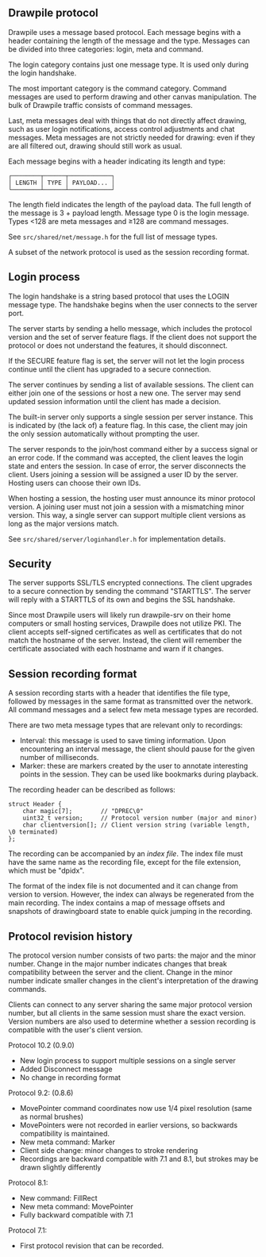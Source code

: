 Drawpile protocol
-----------------

Drawpile uses a message based protocol. Each message begins with a header containing the length of the message and the type. Messages can be divided into three categories: login, meta and command.

The login category contains just one message type. It is used only during the login handshake.

The most important category is the command category. Command messages are used to perform drawing and other canvas manipulation. The bulk of Drawpile traffic consists of command messages.

Last, meta messages deal with things that do not directly affect drawing, such as user login notifications, access control adjustments and chat messages. Meta messages are not strictly needed for drawing: even if they are all filtered out, drawing should still work as usual.

Each message begins with a header indicating its length and type:

    ┌────────┬──────┬────────────┐
    │ LENGTH │ TYPE │ PAYLOAD... │
    └────────┴──────┴────────────┘

The length field indicates the length of the payload data. The full length of the message is 3 + payload length. Message type 0 is the login message. Types <128 are meta messages and ≥128 are command messages.

See `src/shared/net/message.h` for the full list of message types.

A subset of the network protocol is used as the session recording format.

## Login process

The login handshake is a string based protocol that uses the LOGIN message type. The handshake begins when the user connects to the server port.

The server starts by sending a hello message, which includes the protocol version and the set of server feature flags. If the client does not support the protocol or does not understand the features, it should disconnect.

If the SECURE feature flag is set, the server will not let the login process continue until the client has upgraded to a secure connection.

The server continues by sending a list of available sessions. The client can either join one of the sessions or host a new one. The server may send updated session information until the client has made a decision.

The built-in server only supports a single session per server instance. This is indicated by (the lack of) a feature flag. In this case, the client may join the only session automatically without prompting the user.

The server responds to the join/host command either by a success signal or an error code. If the command was accepted, the client leaves the login state and enters the session. In case of error, the server disconnects the client. Users joining a session will be assigned a user ID by the server. Hosting users can choose their own IDs.

When hosting a session, the hosting user must announce its minor protocol version. A joining user must not join a session with a mismatching minor version. This way, a single server can support multiple client versions as long as the major versions match.

See `src/shared/server/loginhandler.h` for implementation details.

## Security

The server supports SSL/TLS encrypted connections. The client upgrades to a secure connection by sending the command "STARTTLS". The server will reply with a STARTTLS of its own and begins the SSL handshake.

Since most Drawpile users will likely run drawpile-srv on their home computers or small hosting services, Drawpile does not utilize PKI. The client accepts self-signed certificates as well as certificates that do not match the hostname of the server. Instead, the client will remember the certificate associated with each hostname and warn if it changes.

## Session recording format

A session recording starts with a header that identifies the file type, followed by messages in the same format as transmitted over the network. All command messages and a select few meta message types are recorded.

There are two meta message types that are relevant only to recordings:

* Interval: this message is used to save timing information. Upon encountering an interval message, the client should pause for the given number of milliseconds.
* Marker: these are markers created by the user to annotate interesting points in the session. They can be used like bookmarks during playback.

The recording header can be described as follows:

    struct Header {
        char magic[7];        // "DPREC\0"
        uint32_t version;     // Protocol version number (major and minor)
        char clientversion[]; // Client version string (variable length, \0 terminated)
    };

The recording can be accompanied by an *index file*. The index file must have the same name as the recording file, except for the file extension, which must be "dpidx".

The format of the index file is not documented and it can change from version to version. However, the index can always be regenerated from the main recording. The index contains a map of message offsets and snapshots of drawingboard state to enable quick jumping in the recording.

## Protocol revision history

The protocol version number consists of two parts: the major and the minor number. Change in the major number indicates changes that break compatibility between the server and the client. Change in the minor number indicate smaller changes in the client's interpretation of the drawing commands.

Clients can connect to any server sharing the same major protocol version number, but all clients in the same session must share the exact version. Version numbers are also used to determine whether a session recording is compatible with the user's client version.

Protocol 10.2 (0.9.0)

 * New login process to support multiple sessions on a single server
 * Added Disconnect message
 * No change in recording format

Protocol 9.2: (0.8.6)

 * MovePointer command coordinates now use 1/4 pixel resolution (same as normal brushes)
 * MovePointers were not recorded in earlier versions, so backwards compatibility is maintained.
 * New meta command: Marker
 * Client side change: minor changes to stroke rendering
 * Recordings are backward compatible with 7.1 and 8.1, but strokes may be drawn slightly differently

Protocol 8.1:

 * New command: FillRect
 * New meta command: MovePointer
 * Fully backward compatible with 7.1

Protocol 7.1:

 * First protocol revision that can be recorded.

